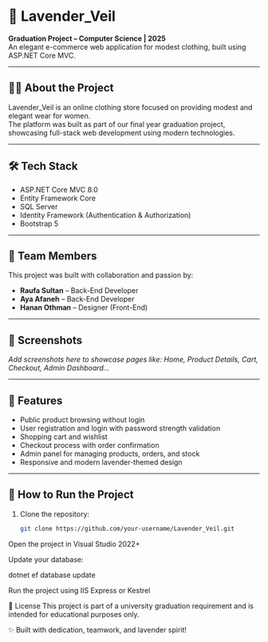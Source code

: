 # 🌸 Lavender_Veil

**Graduation Project – Computer Science | 2025**  
An elegant e-commerce web application for modest clothing, built using ASP.NET Core MVC.

---

## 👩‍💻 About the Project

Lavender_Veil is an online clothing store focused on providing modest and elegant wear for women.  
The platform was built as part of our final year graduation project, showcasing full-stack web development using modern technologies.

---

## 🛠️ Tech Stack

- ASP.NET Core MVC 8.0  
- Entity Framework Core  
- SQL Server  
- Identity Framework (Authentication & Authorization)  
- Bootstrap 5  

---

## 👥 Team Members

This project was built with collaboration and passion by:

- **Raufa Sultan** – Back-End Developer  
- **Aya Afaneh** – Back-End Developer  
- **Hanan Othman** – Designer (Front-End)

---

## 📸 Screenshots

_Add screenshots here to showcase pages like: Home, Product Details, Cart, Checkout, Admin Dashboard..._

---

## 🚀 Features

- Public product browsing without login  
- User registration and login with password strength validation  
- Shopping cart and wishlist  
- Checkout process with order confirmation  
- Admin panel for managing products, orders, and stock  
- Responsive and modern lavender-themed design  

---

## 🧰 How to Run the Project

1. Clone the repository:
   ```bash
   git clone https://github.com/your-username/Lavender_Veil.git
Open the project in Visual Studio 2022+

Update your database:


dotnet ef database update

Run the project using IIS Express or Kestrel



📄 License
This project is part of a university graduation requirement and is intended for educational purposes only.

✨ Built with dedication, teamwork, and lavender spirit!

